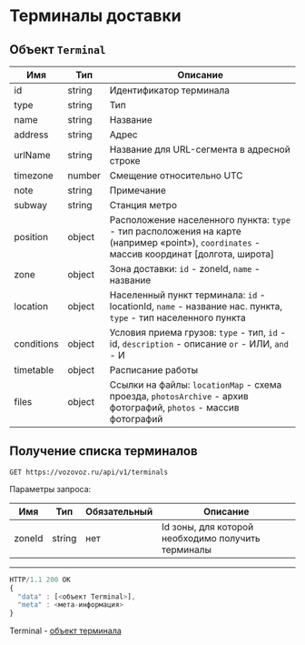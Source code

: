 # Терминалы доставки

## Объект `Terminal`

Имя | Тип | Описание
--- | --- | --------
id | string | Идентификатор терминала
type | string | Тип
name | string | Название
address | string | Адрес
urlName | string | Название для URL-сегмента в адресной строке
timezone | number | Смещение относительно UTC
note | string | Примечание
subway | string | Станция метро
position | object | Расположение населенного пункта: `type` - тип расположения на карте (например «point»), `coordinates` - массив координат [долгота, широта]
zone | object | Зона доставки: `id` - zoneId, `name` - название
location | object | Населенный пункт терминала: `id` - locationId, `name` - название нас. пункта, `type` - тип населенного пункта
conditions | object | Условия приема грузов: `type` - тип, `id` - id, `description` - описание `or` - ИЛИ, `and` - И
timetable | object | Расписание работы
files | object | Ссылки на файлы: `locationMap` - схема проезда, `photosArchive` - архив фотографий, `photos` - массив фотографий

## Получение списка терминалов

`GET https://vozovoz.ru/api/v1/terminals`

Параметры запроса:

Имя | Тип | Обязательный | Описание
--- | --- | ------------ | --------
zoneId | string | нет | Id зоны, для которой необходимо получить терминалы

---

```js
HTTP/1.1 200 OK
{
  "data" : [<объект Terminal>],
  "meta" : <мета-информация>
}
```

Terminal - [объект терминала](terminals.md)
